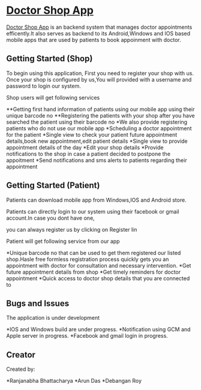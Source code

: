 # [Doctor Shop App](http://www.dappoint.com/shopapp/pages/login.html)

[Doctor Shop App](http://www.dappoint.com/shopapp/pages/login.html) is an backend system that manages doctor appointments efficently.It also serves as backend to its Android,Windows and IOS based mobile apps that are used by patients to book appoinment with doctor.

## Getting Started (Shop)

To begin using this application, First you need to register your shop with us.
Once your shop is configured by us,You will provided with a username and password to login our system.

Shop users will get following services

**Getting first hand information of patients using our mobile app using their unique barcode no
**Registering the patients with your shop after you have searched the patient using their barcode no
*We also provide registering patients who do not use our mobile app
*Scheduling a doctor appointment for the patient
*Single view to check your patient future appointment details,book new appointment,edit patient details
*Single view to provide appointment details of the day
*Edit your shop details
*Provide notifications to the shop in case a patient decided to postpone the appoitment
*Send notifications and sms alerts to patients regarding their appointment

## Getting Started (Patient)

Patients can download mobile app from Windows,IOS and Android store.

Patients can directly login to our system using their facebook or gmail account.In case you dont have one,

you can always register us by clicking on Register lin

Patient will get following service from our app

*Unique barcode no that can be used to get them registered our listed shop.Hasle free formless registration
process quickly gets you an appointment with doctor for consultation and necessary intervention.
*Get future appointment details from shop
*Get timely reminders for doctor appointment
*Quick access to doctor shop details that you are connected to



## Bugs and Issues

The application is under development

*IOS and Windows build are under progress.
*Notification using GCM and Apple server in progress.
*Facebook and gmail login in progress.

## Creator

Created by:

*Ranjanabha Bhattacharya
*Arun Das
*Debangan Roy

